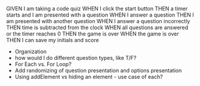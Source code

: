 GIVEN I am taking a code quiz 
WHEN I click the start button
THEN a timer starts and I am presented with a question
WHEN I answer a question
THEN I am presented with another question
WHEN I answer a question incorrectly
THEN time is subtracted from the clock
WHEN all questions are answered or the timer reaches 0
THEN the game is over
WHEN the game is over
THEN I can save my initials and score

- Organization
- how would I do different question types, like T/F?
- For Each vs. For Loop?
- Add randomizing of question presentation and options presentation
- Using addElement vs hiding an element - use case of each?